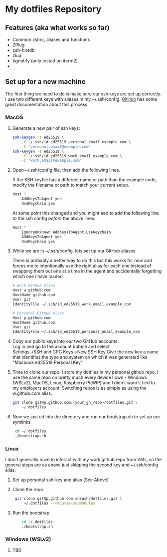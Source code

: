 # My dotfiles Repository

## Features (aka what works so far)

- Common zshrc, aliases and functions
- ZPlug
- zsh-histdb
- zlua
- bgnotify (only tested on iterm2)
- 

## Set up for a new machine

The first thing we need to do is make sure our ssh keys are set up
correctly.  I use two different keys with aliases in my
~/.ssh/config.
[GitHub](https://docs.github.com/en/github/authenticating-to-github/generating-a-new-ssh-key-and-adding-it-to-the-ssh-agent)
has some great documentation about this process.

### MacOS

1. Generate a new pair of ssh keys:

    ```bash
    ssh-keygen -t ed25519 \
        -f ~/.ssh/id_ed25519_personal_email_example_com \
        -C "personal.email@example.com"
    ssh-keygen -t ed25519 \
        -f ~/.ssh/id_ed25519_work_email_example_com \
        -C "work.email@example.com"
    ```

1. Open  ~/.ssh/config file, then add the following lines.

    If the SSH keyfile has a different name or path than the example
    code, modify the filename or path to match your current setup.

    ```bash
    Host *
        AddKeysToAgent yes
        UseKeychain yes
    ```

    At some point this changed and you might eed to add the following line 
    to the ssh config *before* the above lines.

    ```bash
    Host *
        IgnoreUnknown AddKeysToAgent,UseKeychain
        AddKeysToAgent yes
        UseKeychain yes
    ```

1. While we are in ~/.ssh/config, lets set up our GitHub aliases.

    There is probably a better way to do this but this works for now and
    forces me to intentionally use the right alias for each one instead
    of swapping them out one at a time in the agent and accidentally
    forgetting which one I have loaded.

    ```bash
    # Work GitHub Alias
    Host w.github.com
    HostName github.com
    User git
    IdentityFile ~/.ssh/id_ed25519_work_email_example_com
    
    # Personal GitHub Alias
    Host p.github.com    
    HostName github.com
    User git
    IdentityFile ~/.ssh/id_ed25519_personal_email_example_com
    ```

1. Copy our public keys into our two GitHub accounts.  
    Log in and go to the account bubble and select  
    Settings->SSH and GPG Keys->New SSH Key
    Give the new key a name that identifies the type and system on which
    it was generated like "Macbook ed25519 Personal Key"
1. Time to clone our repo.
    I store my dotfiles in my personal github repo.  I use the same repo
    on pretty much every device I own - Windows (WSLv2), MacOS, Linux,
    Raspberry Pi(WIP) and I didn't want it tied to my employers account.
    Switching repos is as simple as using the w.github.com alias.

    ```bash
    git clone git@p.github.com:<your_gh_repo>/dotfiles.git \
        ~/.dotfiles
    ```

1. Now we just cd into the directory and run our bootstrap.sh to set up
   our symlinks

   ```bash
    cd ~/.dotfiles
    ./bootstrap.sh
   ```

### Linux

I don't generally have to interact with my work github repo from
VMs, so the general steps are as above just skipping the second
key and ~/.ssh/config alias.

1. Set up personal ssh-key and alias (See Above)
1. Clone the repo

   ```bash
    git clone git@p.github.com:sdrush/dotfiles.git \
        ~/.dotfiles --recurse-submodules
   ```

1. Run the bootstrap

    ```bash
        cd ~/.dotfiles
        ./bootstrap.sh
    ```

### Windows (WSLv2)

1. TBD
